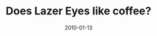 ---
layout: base.njk
title : 'Does Lazer Eyes like coffee?' 
view_title : 'Does Lazer Eyes like coffee?' 
year : '2010' 
date : '2010-01-13' 
img_file : '/drawing/doeslazereyeslikecoffee.png' 
html_file : 'doeslazereyeslikecoffee' 
next_html : 'wheredoesitallgo.html' 
year_order : '4' 
permalink : "title/{{html_file}}.html"
---